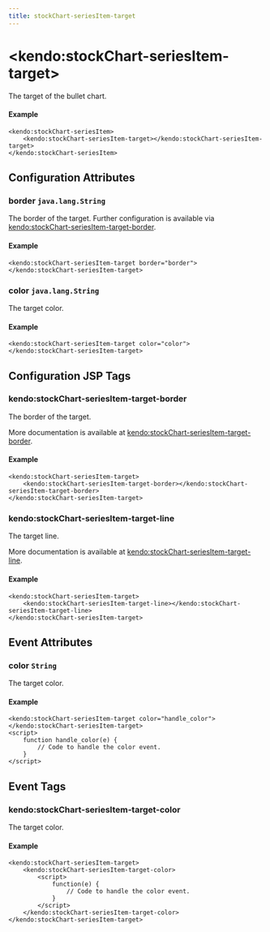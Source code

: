 ```yaml
---
title: stockChart-seriesItem-target
---
```


# \<kendo:stockChart-seriesItem-target\>

The target of the bullet chart.

#### Example
    <kendo:stockChart-seriesItem>
        <kendo:stockChart-seriesItem-target></kendo:stockChart-seriesItem-target>
    </kendo:stockChart-seriesItem>

## Configuration Attributes

### border `java.lang.String`

The border of the target. Further configuration is available via [kendo:stockChart-seriesItem-target-border](#kendo-stockChart-seriesItem-target-border). 

#### Example
    <kendo:stockChart-seriesItem-target border="border">
    </kendo:stockChart-seriesItem-target>

### color `java.lang.String`

The target color.

#### Example
    <kendo:stockChart-seriesItem-target color="color">
    </kendo:stockChart-seriesItem-target>


##  Configuration JSP Tags

### kendo:stockChart-seriesItem-target-border

The border of the target.

More documentation is available at [kendo:stockChart-seriesItem-target-border](/api/wrappers/jsp/stockchart/seriesitem-target-border).

#### Example

    <kendo:stockChart-seriesItem-target>
        <kendo:stockChart-seriesItem-target-border></kendo:stockChart-seriesItem-target-border>
    </kendo:stockChart-seriesItem-target>

### kendo:stockChart-seriesItem-target-line

The target line.

More documentation is available at [kendo:stockChart-seriesItem-target-line](/api/wrappers/jsp/stockchart/seriesitem-target-line).

#### Example

    <kendo:stockChart-seriesItem-target>
        <kendo:stockChart-seriesItem-target-line></kendo:stockChart-seriesItem-target-line>
    </kendo:stockChart-seriesItem-target>


## Event Attributes

### color `String`

The target color.


#### Example
    <kendo:stockChart-seriesItem-target color="handle_color">
    </kendo:stockChart-seriesItem-target>
    <script>
        function handle_color(e) {
            // Code to handle the color event.
        }
    </script>

## Event Tags

### kendo:stockChart-seriesItem-target-color

The target color.


#### Example
    <kendo:stockChart-seriesItem-target>
        <kendo:stockChart-seriesItem-target-color>
            <script>
                function(e) {
                    // Code to handle the color event.
                }
            </script>
        </kendo:stockChart-seriesItem-target-color>
    </kendo:stockChart-seriesItem-target>

